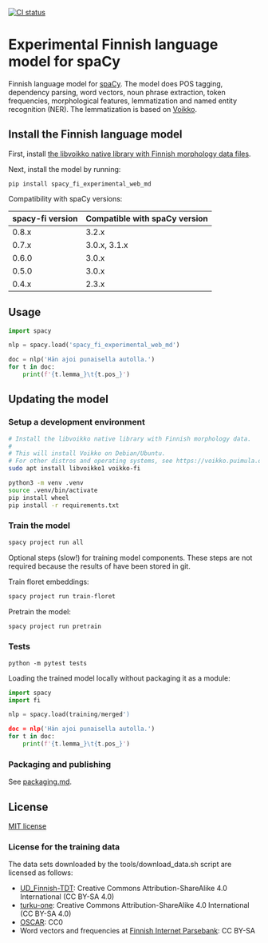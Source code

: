 [![CI status](https://circleci.com/gh/aajanki/spacy-fi/tree/master.svg?style=shield)](https://circleci.com/gh/aajanki/spacy-fi/tree/master)

# Experimental Finnish language model for spaCy

Finnish language model for [spaCy](https://spacy.io/). The model does POS tagging, dependency parsing, word vectors, noun phrase extraction, token frequencies, morphological features, lemmatization and named entity recognition (NER). The lemmatization is based on [Voikko](https://voikko.puimula.org/).

## Install the Finnish language model

First, install [the libvoikko native library with Finnish morphology data files](https://voikko.puimula.org/python.html).

Next, install the model by running:
```
pip install spacy_fi_experimental_web_md
```

Compatibility with spaCy versions:

| spacy-fi version | Compatible with spaCy version |
| ---------------- | ----------------------------- |
| 0.8.x            | 3.2.x                         |
| 0.7.x            | 3.0.x, 3.1.x                  |
| 0.6.0            | 3.0.x                         |
| 0.5.0            | 3.0.x                         |
| 0.4.x            | 2.3.x                         |

## Usage

```python
import spacy

nlp = spacy.load('spacy_fi_experimental_web_md')

doc = nlp('Hän ajoi punaisella autolla.')
for t in doc:
    print(f'{t.lemma_}\t{t.pos_}')
```

## Updating the model

### Setup a development environment

```sh
# Install the libvoikko native library with Finnish morphology data.
#
# This will install Voikko on Debian/Ubuntu.
# For other distros and operating systems, see https://voikko.puimula.org/python.html
sudo apt install libvoikko1 voikko-fi

python3 -m venv .venv
source .venv/bin/activate
pip install wheel
pip install -r requirements.txt
```

### Train the model

```sh
spacy project run all
```

Optional steps (slow!) for training model components. These steps are
not required because the results of have been stored in git.

Train floret embeddings:
```sh
spacy project run train-floret
```

Pretrain the model:
```sh
spacy project run pretrain
```

### Tests

```
python -m pytest tests
```

Loading the trained model locally without packaging it as a module:

```python
import spacy
import fi

nlp = spacy.load(training/merged')

doc = nlp('Hän ajoi punaisella autolla.')
for t in doc:
    print(f'{t.lemma_}\t{t.pos_}')
```

### Packaging and publishing

See [packaging.md](packaging.md).

## License

[MIT license](LICENSE)

### License for the training data

The data sets downloaded by the tools/download_data.sh script are licensed as follows:
* [UD_Finnish-TDT](https://github.com/UniversalDependencies/UD_Finnish-TDT): Creative Commons Attribution-ShareAlike 4.0 International (CC BY-SA 4.0)
* [turku-one](https://github.com/TurkuNLP/turku-one): Creative Commons Attribution-ShareAlike 4.0 International (CC BY-SA 4.0)
* [OSCAR](https://oscar-corpus.com/): CC0
* Word vectors and frequencies at [Finnish Internet Parsebank](https://turkunlp.org/finnish_nlp.html#parsebank): CC BY-SA
